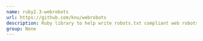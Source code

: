 ```yaml
---
name: ruby2.3-webrobots
url: https://github.com/knu/webrobots
description: Ruby library to help write robots.txt compliant web robots. URL : https://github.com/knu/webrobots Groups : None
group: None
---
```

